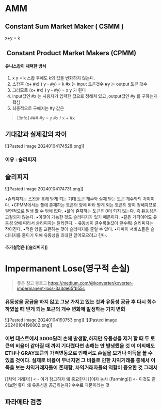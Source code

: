 
# AMM 

## Constant  Sum Market Maker  ( CSMM )
x+y = k


##  Constant Product Market Makers (CPMM) 
#### 유니스왑이 채택한 방식

1.  x  y = k 스왑 후에도 k의 값을 변화하지 않는다.
2. 스왑후 (x+ #x) ( y - #y) = k #x 는 input 토큰갯수 #y 는 output 토큰 갯수
3. 그러므로  (x+ #x) ( y - #y) = x y 가 된다
4. input값인 #x 는 사용자가 입력한 값으로 정해져 있고 ,output값인 #y 를 구하는게 핵심 
5. 최종적으로 구해지는 #y 값은 

> [!info] ### #y = y #x / x + #x

## 기대값과 실제값의 차이 
![[Pasted image 20240104174528.png]]

### 이유 : 슬리피지 

## 슬리피지 
![[Pasted image 20240104174731.png]]

•슬리피지는 스왑을 통해 받게 되는 기대 토큰 개수와 실제 받는 토큰 개수와의 차이이다. 
•CPMM에서는 풀에 존재하는 토큰의 양에 따라 받게 되는 토큰의 양이 정해지므로 필연적으로 발생 할 수 밖에 없다. 
•풀에 존재하는 토큰은 0이 되지 않는다. 즉 유동성은 고갈되지 않는다. 
•이것이 가능한 것도 슬리피지가 있기 때문이다. 
•같은 가격이어도 유동성 양에 따라서 슬리피지는 달라진다. - 유동성이 클수록(k값이 클수록) 슬리피지는 작아진다. 
•적은 양을 교환하는 것이 슬리피지를 줄일 수 있다. 
•디파이 서비스들은 슬리피지를 줄이기 위해 유동성을 최대한 끌어모으려고 한다.

#### 추가설명은 [[슬리피지]]


# Impermanent Lose(영구적 손실)

> 좋은 참고 블로그 https://medium.com/@konverter/koverter-impermanent-loss-3a3de65fb55c

### 유동성을 공급을 하지 않고 그냥 가지고 있는 것과 유동성 공급 후 다시 회수 하였을 때 받게 되는 토큰의 개수 변화에 발생하는 가치 변화 

![[Pasted image 20240104190753.png]]
![[Pasted image 20240104190802.png]]

### 이번 테스트에서 3000달러 손해 발생함,하지만 유동성을 제거 할 때 두 토큰의 비율이 같아질 때 까지 기다렸다면 손해는 안 발생했을 것 이 이외에도 ETH나 GRAY토큰의 가격변동으로 인해서도 손실을 보거나 이득을 볼 수 있을 것이다. 실제로 비율이 무너지면 그 비율로 인한 차익거래를 통해서 이득을 보는 차익거래자들이 존재함, 차익거래자들의 역할이 중요한 것 그래서 
[[차익 거래자]]  < - 이거 참고하자 왜 중요한지 
[[이자 농사 (Farming)]] <- 이것도 같이보면 좋다 왜 유동성을 공급하는지? 수수료 때문이라는 것

## 파라메타 검증
